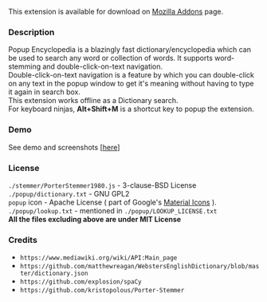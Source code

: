 This extension is available for download on [Mozilla Addons](https://addons.mozilla.org/en-US/firefox/addon/popup-encyclopedia/) page.

### Description
Popup Encyclopedia is a blazingly fast dictionary/encyclopedia which can be used to search any word or collection of words. It supports word-stemming and double-click-on-text navigation.<br/>
Double-click-on-text navigation is a feature by which you can double-click on any text in the popup window to get it's meaning without having to type it again in search box.<br/>
This extension works offline as a Dictionary search.<br/>
For keyboard ninjas, **Alt+Shift+M** is a shortcut key to popup the extension.

### Demo
See demo and screenshots [[here](https://gist.github.com/pncnmnp/e51f2babcc34d8805e28d16556653e1b)]

### License
`./stemmer/PorterStemmer1980.js` - 3-clause-BSD License<br/>
`./popup/dictionary.txt` - GNU GPL2<br/>
`popup` icon - Apache License ( part of Google's [Material Icons](https://material.io/tools/icons/?icon=speaker_notes&style=baseline) ).<br/>
`./popup/lookup.txt` - mentioned in `./popup/LOOKUP_LICENSE.txt`<br/>
**All the files excluding above are under MIT License**

### Credits
* `https://www.mediawiki.org/wiki/API:Main_page`<br/>
* `https://github.com/matthewreagan/WebstersEnglishDictionary/blob/master/dictionary.json`<br/>
* `https://github.com/explosion/spaCy`<br/>
* `https://github.com/kristopolous/Porter-Stemmer`